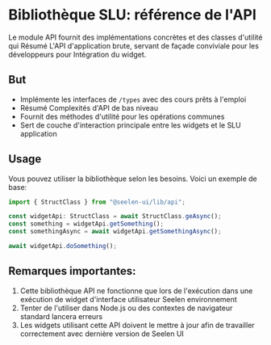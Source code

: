 # **Bibliothèque SLU: référence de l'API**

Le module API fournit des implémentations concrètes et des classes d'utilité qui 
Résumé L'API d'application brute, servant de façade conviviale pour les développeurs pour 
Intégration du widget.

## **But**

* Implémente les interfaces de `/types` avec des cours prêts à l'emploi
* Résumé Complexités d'API de bas niveau
* Fournit des méthodes d'utilité pour les opérations communes
* Sert de couche d'interaction principale entre les widgets et le SLU 
  application

## **Usage**

Vous pouvez utiliser la bibliothèque selon les besoins. Voici un exemple de base:

```ts
import { StructClass } from "@seelen-ui/lib/api";

const widgetApi: StructClass = await StructClass.geAsync();
const something = widgetApi.getSomething();
const somethingAsync = await widgetApi.getSomethingAsync();

await widgetApi.doSomething();
```

## **Remarques importantes:**

1. Cette bibliothèque API ne fonctionne que lors de l'exécution dans une exécution de widget d'interface utilisateur Seelen 
   environnement
2. Tenter de l'utiliser dans Node.js ou des contextes de navigateur standard lancera 
   erreurs
3. Les widgets utilisant cette API doivent le mettre à jour afin de travailler correctement avec 
   dernière version de Seelen UI
